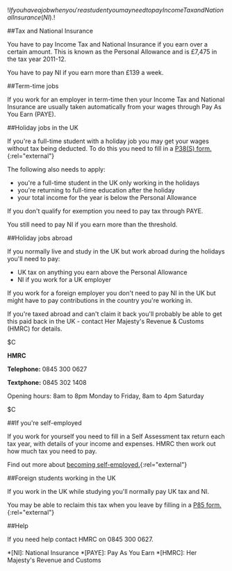 $!If you have a job when you're a student you may need to pay Income Tax and National Insurance (NI).$!

##Tax and National Insurance

You have to pay Income Tax and National Insurance if you earn over a certain amount. This is known as the Personal Allowance and is £7,475 in the tax year 2011-12. 

You have to pay NI if you earn more than £139 a week.

##Term-time jobs

If you work for an employer in term-time then your Income Tax and National Insurance are usually taken automatically from your wages through Pay As You Earn (PAYE).

##Holiday jobs in the UK

If you're a full-time student with a holiday job you may get your wages without tax being deducted. To do this you need to fill in a [P38(S) form.](http://www.hmrc.gov.uk/students/work_hols_while_student_8_1.htm "P38(S) form."){:rel="external"}

The following also needs to apply:

- you're a full-time student in the UK only working in the holidays
- you're returning to full-time education after the holiday
- your total income for the year is below the Personal Allowance

If you don't qualify for exemption you need to pay tax through PAYE. 

You still need to pay NI if you earn more than the threshold.

##Holiday jobs abroad

If you normally live and study in the UK but work abroad during the holidays you'll need to pay:

- UK tax on anything you earn above the Personal Allowance
- NI if you work for a UK employer

If you work for a foreign employer you don't need to pay NI in the UK but might have to pay contributions in the country you're working in. 

If you're taxed abroad and can't claim it back you'll probably be able to get this paid back in the UK - contact Her Majesty's Revenue & Customs (HMRC) for details.

$C

**HMRC**

**Telephone:** 0845 300 0627

**Textphone:** 0845 302 1408

Opening hours: 8am to 8pm Monday to Friday, 8am to 4pm Saturday

$C

##If you're self-employed

If you work for yourself you need to fill in a Self Assessment tax return each tax year, with details of your income and expenses. HMRC then work out how much tax you need to pay.

Find out more about [becoming self-employed.](http://www.hmrc.gov.uk/startingup "becoming self-employed"){:rel="external"} 

##Foreign students working in the UK

If you work in the UK while studying you'll normally pay UK tax and NI.

You may be able to reclaim this tax when you leave by filling in a [P85 form.](http://www.hmrc.gov.uk/cnr/p85_p85s.htm "P85 form."){:rel="external"}

##Help

If you need help contact HMRC on 0845 300 0627. 



*[NI]: National Insurance
*[PAYE]: Pay As You Earn
*[HMRC]: Her Majesty's Revenue and Customs
